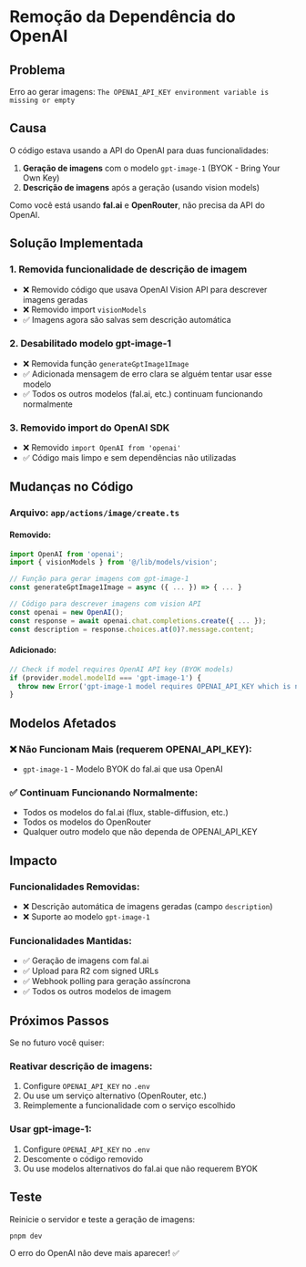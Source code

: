 # Remoção da Dependência do OpenAI

## Problema
Erro ao gerar imagens: `The OPENAI_API_KEY environment variable is missing or empty`

## Causa
O código estava usando a API do OpenAI para duas funcionalidades:
1. **Geração de imagens** com o modelo `gpt-image-1` (BYOK - Bring Your Own Key)
2. **Descrição de imagens** após a geração (usando vision models)

Como você está usando **fal.ai** e **OpenRouter**, não precisa da API do OpenAI.

## Solução Implementada

### 1. Removida funcionalidade de descrição de imagem
- ❌ Removido código que usava OpenAI Vision API para descrever imagens geradas
- ❌ Removido import `visionModels`
- ✅ Imagens agora são salvas sem descrição automática

### 2. Desabilitado modelo gpt-image-1
- ❌ Removida função `generateGptImage1Image`
- ✅ Adicionada mensagem de erro clara se alguém tentar usar esse modelo
- ✅ Todos os outros modelos (fal.ai, etc.) continuam funcionando normalmente

### 3. Removido import do OpenAI SDK
- ❌ Removido `import OpenAI from 'openai'`
- ✅ Código mais limpo e sem dependências não utilizadas

## Mudanças no Código

### Arquivo: `app/actions/image/create.ts`

#### Removido:
```typescript
import OpenAI from 'openai';
import { visionModels } from '@/lib/models/vision';

// Função para gerar imagens com gpt-image-1
const generateGptImage1Image = async ({ ... }) => { ... }

// Código para descrever imagens com vision API
const openai = new OpenAI();
const response = await openai.chat.completions.create({ ... });
const description = response.choices.at(0)?.message.content;
```

#### Adicionado:
```typescript
// Check if model requires OpenAI API key (BYOK models)
if (provider.model.modelId === 'gpt-image-1') {
  throw new Error('gpt-image-1 model requires OPENAI_API_KEY which is not configured. Please use a different model.');
}
```

## Modelos Afetados

### ❌ Não Funcionam Mais (requerem OPENAI_API_KEY):
- `gpt-image-1` - Modelo BYOK do fal.ai que usa OpenAI

### ✅ Continuam Funcionando Normalmente:
- Todos os modelos do fal.ai (flux, stable-diffusion, etc.)
- Todos os modelos do OpenRouter
- Qualquer outro modelo que não dependa de OPENAI_API_KEY

## Impacto

### Funcionalidades Removidas:
- ❌ Descrição automática de imagens geradas (campo `description`)
- ❌ Suporte ao modelo `gpt-image-1`

### Funcionalidades Mantidas:
- ✅ Geração de imagens com fal.ai
- ✅ Upload para R2 com signed URLs
- ✅ Webhook polling para geração assíncrona
- ✅ Todos os outros modelos de imagem

## Próximos Passos

Se no futuro você quiser:

### Reativar descrição de imagens:
1. Configure `OPENAI_API_KEY` no `.env`
2. Ou use um serviço alternativo (OpenRouter, etc.)
3. Reimplemente a funcionalidade com o serviço escolhido

### Usar gpt-image-1:
1. Configure `OPENAI_API_KEY` no `.env`
2. Descomente o código removido
3. Ou use modelos alternativos do fal.ai que não requerem BYOK

## Teste

Reinicie o servidor e teste a geração de imagens:
```bash
pnpm dev
```

O erro do OpenAI não deve mais aparecer! ✅

